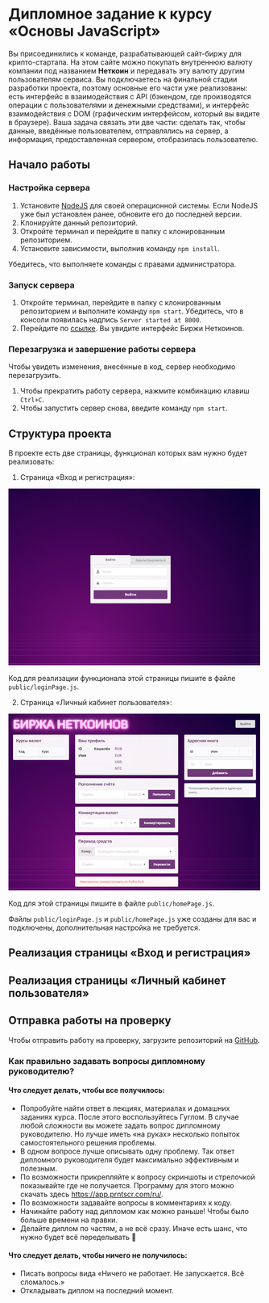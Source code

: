 # Дипломное задание к курсу «Основы JavaScript»

Вы присоединились к команде, разрабатывающей сайт-биржу для крипто-стартапа. На этом сайте можно покупать внутреннюю валюту компании под названием **Неткоин** и передавать эту валюту другим пользователям сервиса. Вы подключаетесь на финальной стадии разработки проекта, поэтому основные его части уже реализованы: есть интерфейс в взаимодействия с АPI (бэкендом, где производятся операции с пользователями и денежными средствами), и интерфейс взаимодействия с DOM (графическим интерфейсом, который вы видите в браузере). Ваша задача связать эти две части: сделать так, чтобы данные, введённые пользователем, отправлялись на сервер, а информация, предоставленная сервером, отобразилась пользователю.


## Начало работы

### Настройка сервера

1. Установите [NodeJS](https://nodejs.org/en/) для своей операционной системы. Если NodeJS уже был установлен ранее, обновите его до последней версии.
2. Клонируйте данный репозиторий.
3. Откройте терминал и перейдите в папку с клонированным репозиторием.
4. Установите зависимости, выполнив команду `npm install`.

Убедитесь, что выполняете команды с правами администратора.

### Запуск сервера

1. Откройте терминал, перейдите в папку с клонированным репозиторием и выполните команду `npm start`. Убедитесь, что в консоли появилась надпись `Server started at 8000`.
2. Перейдите по [ссылке](http://localhost:8000). Вы увидите интерфейс Биржи Неткоинов.

### Перезагрузка и завершение работы сервера

Чтобы увидеть изменения, внесённые в код, сервер необходимо перезагрузить.

1. Чтобы прекратить работу сервера, нажмите комбинацию клавиш `Ctrl+C`.
2. Чтобы запустить сервер снова, введите команду `npm start`.


## Структура проекта

В проекте есть две страницы, функционал которых вам нужно будет реализовать:

1. Страница «Вход и регистрация»:

![Страница «Вход и регистрация»](img/loginPage.jpg)

Код для реализации функционала этой страницы пишите в файле `public/loginPage.js`.

2. Страница «Личный кабинет пользователя»:

![Страница «Личный кабинет пользователя»](img/homePage.jpg)

Код для этой страницы пишите в файле `public/homePage.js`.

Файлы `public/loginPage.js` и `public/homePage.js` уже созданы для вас и подключены, дополнительная настройка не требуется.



## Реализация страницы «Вход и регистрация»


## Реализация страницы «Личный кабинет пользователя»












## Отправка работы на проверку

Чтобы отправить работу на проверку, загрузите репозиторий на [GitHub](https://github.com/).

### Как правильно задавать вопросы дипломному руководителю?

#### Что следует делать, чтобы все получилось:

-   Попробуйте найти ответ в лекциях, материалах и домашних заданиях курса. После этого воспользуйтесь Гуглом. В случае любой сложности вы можете задать вопрос дипломному руководителю. Но лучше иметь «на руках» несколько попыток самостоятельного решения проблемы.
-   В одном вопросе лучше описывать одну проблему. Так ответ дипломного руководителя будет максимально эффективным и полезным.
-   По возможности прикрепляйте к вопросу скриншоты и стрелочкой показывайте где не получается. Программу для этого можно скачать здесь https://app.prntscr.com/ru/.
-   По возможности задавайте вопросы в комментариях к коду.
-   Начинайте работу над дипломом как можно раньше! Чтобы было больше времени на правки.
-   Делайте диплом по частям, а не всё сразу. Иначе есть шанс, что нужно будет всё переделывать 🙂

#### Что следует делать, чтобы ничего не получилось:

-   Писать вопросы вида «Ничего не работает. Не запускается. Всё сломалось.»
-   Откладывать диплом на последний момент.